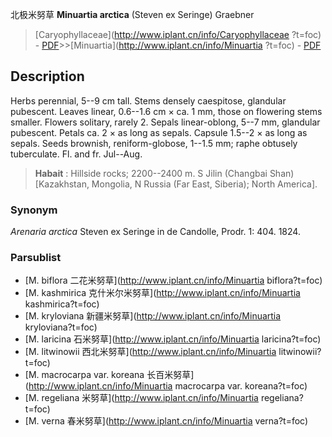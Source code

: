 北极米努草 **Minuartia arctica** (Steven ex Seringe) Graebner

> [Caryophyllaceae](http://www.iplant.cn/info/Caryophyllaceae ?t=foc) - [PDF](http://iplant.cn/foc/pdf/Caryophyllaceae.pdf)>>[Minuartia](http://www.iplant.cn/info/Minuartia ?t=foc) - [PDF](http://www.iplant.cn/foc/pdf/Minuartia.pdf)

## Description

Herbs perennial, 5--9 cm tall. Stems densely caespitose, glandular pubescent. Leaves linear, 0.6--1.6 cm × ca. 1 mm, those on flowering stems smaller. Flowers solitary, rarely 2. Sepals linear-oblong, 5--7 mm, glandular pubescent. Petals ca. 2 × as long as sepals. Capsule 1.5--2 × as long as sepals. Seeds brownish, reniform-globose, 1--1.5 mm; raphe obtusely tuberculate. Fl. and fr. Jul--Aug.

> **Habait** : 
> Hillside rocks; 2200--2400 m. S Jilin (Changbai Shan) [Kazakhstan, Mongolia, N Russia (Far East, Siberia); North America].

### Synonym
*Arenaria arctica* Steven ex Seringe in de Candolle, Prodr. 1: 404. 1824.

### Parsublist

* [M.  biflora  二花米努草](http://www.iplant.cn/info/Minuartia biflora?t=foc)
* [M.  kashmirica  克什米尔米努草](http://www.iplant.cn/info/Minuartia kashmirica?t=foc)
* [M.  kryloviana  新疆米努草](http://www.iplant.cn/info/Minuartia kryloviana?t=foc)
* [M.  laricina  石米努草](http://www.iplant.cn/info/Minuartia laricina?t=foc)
* [M.  litwinowii  西北米努草](http://www.iplant.cn/info/Minuartia litwinowii?t=foc)
* [M.  macrocarpa var. koreana  长百米努草](http://www.iplant.cn/info/Minuartia macrocarpa var. koreana?t=foc)
* [M.  regeliana  米努草](http://www.iplant.cn/info/Minuartia regeliana?t=foc)
* [M.  verna  春米努草](http://www.iplant.cn/info/Minuartia verna?t=foc)
